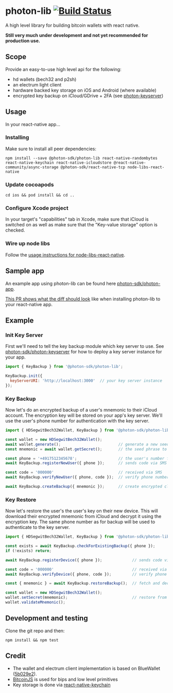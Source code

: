 # photon-lib [![Build Status](https://travis-ci.org/photon-sdk/photon-lib.svg?branch=master)](https://travis-ci.org/photon-sdk/photon-lib)

A high level library for building bitcoin wallets with react native.

**Still very much under development and not yet recommended for production use.**

## Scope

Provide an easy-to-use high level api for the following:

* hd wallets (bech32 and p2sh)
* an electrum light client
* hardware backed key storage on iOS and Android (where available)
* encrypted key backup on iCloud/GDrive + 2FA (see [photon-keyserver](https://github.com/photon-sdk/photon-keyserver))

## Usage

In your react-native app...

### Installing

Make sure to install all peer dependencies:

```
npm install --save @photon-sdk/photon-lib react-native-randombytes react-native-keychain react-native-icloudstore @react-native-community/async-storage @photon-sdk/react-native-tcp node-libs-react-native
```

### Update cocoapods

```
cd ios && pod install && cd ..
```

### Configure Xcode project

In your target's "capabilities" tab in Xcode, make sure that iCloud is switched on as well as make sure that the "Key-value storage" option is checked.

### Wire up node libs

Follow the [usage instructions for node-libs-react-native](https://github.com/parshap/node-libs-react-native#usage).

## Sample app

An example app using photon-lib can be found here [photon-sdk/photon-app](https://github.com/photon-sdk/photon-app).

[This PR shows what the diff should look](https://github.com/photon-sdk/photon-app/pull/1/files) like when installing photon-lib to your react-native app.

## Example

### Init Key Server

First we'll need to tell the key backup module which key server to use. See [photon-sdk/photon-keyserver](https://github.com/photon-sdk/photon-keyserver) for how to deploy a key server instance for your app.

```js
import { KeyBackup } from '@photon-sdk/photon-lib';

KeyBackup.init({
  keyServerURI: 'http://localhost:3000'  // your key server instance
});
```

### Key Backup

Now let's do an encrypted backup of a user's mnemonic to their iCloud account. The encryption key will be stored on your app's key server. We'll use the user's phone number for authentication with the key server.

```js
import { HDSegwitBech32Wallet, KeyBackup } from '@photon-sdk/photon-lib';

const wallet = new HDSegwitBech32Wallet();
await wallet.generate();                         // generate a new seed phrase
const mnemonic = await wallet.getSecret();       // the seed phrase to backup

const phone = '+4917512345678';                  // the user's number for 2FA
await KeyBackup.registerNewUser({ phone });      // sends code via SMS

const code = '000000'                            // received via SMS
await KeyBackup.verifyNewUser({ phone, code });  // verify phone number

await KeyBackup.createBackup({ mnemonic });      // create encrypted cloud backup
```

### Key Restore

Now let's restore the user's the user's key on their new device. This will download their encrypted mnemonic from iCloud and decrypt it using the encryption key. The same phone number as for backup will be used to authenticate to the key server.

```js
import { HDSegwitBech32Wallet, KeyBackup } from '@photon-sdk/photon-lib';

const exists = await KeyBackup.checkForExistingBackup({ phone });
if (!exists) return;

await KeyBackup.registerDevice({ phone });             // sends code via SMS

const code = '000000'                                  // received via SMS
await KeyBackup.verifyDevice({ phone, code });         // verify phone number

const { mnemonic } = await KeyBackup.restoreBackup();  // fetch and decrypt user's seed

const wallet = new HDSegwitBech32Wallet();
wallet.setSecret(mnemonic);                            // restore from the seed
wallet.validateMnemonic();
```

## Development and testing

Clone the git repo and then:

```
npm install && npm test
```

## Credit

* The wallet and electrum client implementation is based on BlueWallet ([5b029e2](https://github.com/BlueWallet/BlueWallet/tree/5b029e2fa2f4875161b640d402edd79ada477021)).
* [BitcoinJS](https://github.com/bitcoinjs/bitcoinjs-lib) is used for bips and low level primitives
* Key storage is done via [react-native-keychain](https://github.com/oblador/react-native-keychain)
